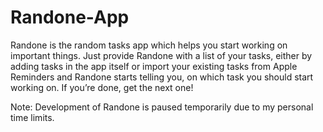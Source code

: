 # Randone-App

Randone is the random tasks app which helps you start working on important things. Just provide Randone with a list of your tasks, either by adding tasks in the app itself or import your existing tasks from Apple Reminders and Randone starts telling you, on which task you should start working on. If you’re done, get the next one!

Note: Development of Randone is paused temporarily due to my personal time limits.
